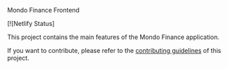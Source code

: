  Mondo Finance Frontend

[![Netlify Status]

This project contains the main features of the Mondo Finance application.

If you want to contribute, please refer to the [contributing guidelines](./CONTRIBUTING.md) of this project.
